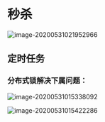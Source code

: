 # 秒杀

![image-20200531021952966](http://gnehcgnaw.oss-cn-hongkong.aliyuncs.com/blog/2020/05/2020-05-31-nUW1St.png!github_blog)

## 定时任务

### 分布式锁解决下属问题：

![image-20200531015338092](http://gnehcgnaw.oss-cn-hongkong.aliyuncs.com/blog/2020/05/2020-05-31-Lw6Iu9.png!github_blog)

![image-20200531015422286](http://gnehcgnaw.oss-cn-hongkong.aliyuncs.com/blog/2020/05/2020-05-31-UDhH9L.png!github_blog)

